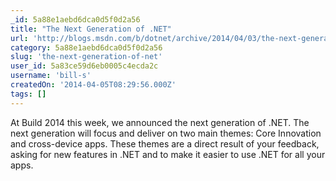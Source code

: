 ```yaml
---
_id: 5a88e1aebd6dca0d5f0d2a56
title: "The Next Generation of .NET"
url: 'http://blogs.msdn.com/b/dotnet/archive/2014/04/03/the-next-generation-of-net.aspx'
category: 5a88e1aebd6dca0d5f0d2a56
slug: 'the-next-generation-of-net'
user_id: 5a83ce59d6eb0005c4ecda2c
username: 'bill-s'
createdOn: '2014-04-05T08:29:56.000Z'
tags: []
---
```


At Build 2014 this week, we announced the next generation of .NET. The next generation will focus and deliver on two main themes: Core Innovation and cross-device apps. These themes are a direct result of your feedback, asking for new features in .NET and to make it easier to use .NET for all your apps.
